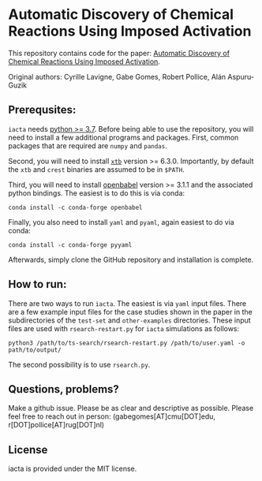 # Automatic Discovery of Chemical Reactions Using Imposed Activation
This repository contains code for the paper: [Automatic Discovery of Chemical Reactions Using Imposed Activation](https://doi.org/10.26434/chemrxiv.13008500.v2). 

Original authors: Cyrille Lavigne, Gabe Gomes, Robert Pollice, Alán Aspuru-Guzik 


## Prerequsites: 

`iacta` needs [python >= 3.7](https://www.python.org/downloads/). Before being able to use the repository, you will need to install a few additional programs and packages. First, common packages that are required are `numpy` and `pandas`.

Second, you will need to install [`xtb`](https://xtb-docs.readthedocs.io/en/latest/contents.html) version >= 6.3.0. Importantly, by default the `xtb` and `crest` binaries are assumed to be in `$PATH`.

Third, you will need to install [openbabel](https://open-babel.readthedocs.io/en/latest/Installation/install.html) version >= 3.1.1 and the associated python bindings. The easiest is to do this is via conda:

```
conda install -c conda-forge openbabel
```

Finally, you also need to install `yaml` and `pyaml`, again easiest to do via conda:

```
conda install -c conda-forge pyyaml
```

Afterwards, simply clone the GitHub repository and installation is complete.

## How to run: 

There are two ways to run `iacta`. The easiest is via `yaml` input files. There are a few example input files for the case studies shown in the paper in the subdirectories of the `test-set` and `other-examples` directories. These input files are used with `rsearch-restart.py` for `iacta` simulations as follows:

```
python3 /path/to/ts-search/rsearch-restart.py /path/to/user.yaml -o path/to/output/
```

The second possibility is to use `rsearch.py`.

## Questions, problems?
Make a github issue. Please be as clear and descriptive as possible. Please feel free to reach
out in person: (gabegomes[AT]cmu[DOT]edu, r[DOT]pollice[AT]rug[DOT]nl)


## License

iacta is provided under the MIT license.
